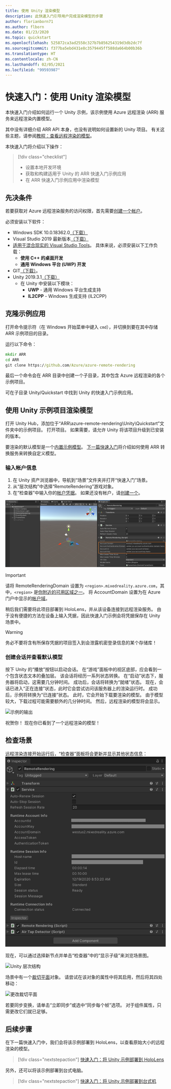 ```yaml
---
title: 使用 Unity 渲染模型
description: 此快速入门引导用户完成渲染模型的步骤
author: florianborn71
ms.author: flborn
ms.date: 01/23/2020
ms.topic: quickstart
ms.openlocfilehash: 525872ca3ad2558c327b7b856254319d3db2dc7f
ms.sourcegitcommit: f377ba5ebd431e8c3579445ff588da664b00b36b
ms.translationtype: HT
ms.contentlocale: zh-CN
ms.lasthandoff: 02/05/2021
ms.locfileid: "99593987"
---
```

# <a name="quickstart-render-a-model-with-unity"></a>快速入门：使用 Unity 渲染模型

本快速入门介绍如何运行一个 Unity 示例，该示例使用 Azure 远程渲染 (ARR) 服务来远程渲染内置模型。

其中没有详细介绍 ARR API 本身，也没有说明如何设置新的 Unity 项目。 有关这些主题，请参阅[教程：查看远程渲染的模型](../tutorials/unity/view-remote-models/view-remote-models.md)。

本快速入门将介绍以下操作：
> [!div class="checklist"]
>
>* 设置本地开发环境
>* 获取和构建适用于 Unity 的 ARR 快速入门示例应用
>* 在 ARR 快速入门示例应用中渲染模型

## <a name="prerequisites"></a>先决条件

若要获取对 Azure 远程渲染服务的访问权限，首先需要[创建一个帐户](../how-tos/create-an-account.md)。

必须安装以下软件：

* Windows SDK 10.0.18362.0[（下载）](https://developer.microsoft.com/windows/downloads/windows-10-sdk)
* Visual Studio 2019 最新版本[（下载）](https://visualstudio.microsoft.com/vs/older-downloads/)
* [适用于混合现实的 Visual Studio Tools](/windows/mixed-reality/install-the-tools)。 具体来说，必须安装以下工作负载：
  * **使用 C++ 的桌面开发**
  * **通用 Windows 平台 (UWP) 开发**
* GIT[（下载）](https://git-scm.com/downloads)。
* Unity 2019.3.1[（下载）](https://unity3d.com/get-unity/download)
  * 在 Unity 中安装以下模块：
    * **UWP** - 通用 Windows 平台生成支持
    * **IL2CPP** - Windows 生成支持 (IL2CPP)

## <a name="clone-the-sample-app"></a>克隆示例应用

打开命令提示符（在 Windows 开始菜单中键入 `cmd`），并切换到要在其中存储 ARR 示例项目的目录。

运行以下命令：

```cmd
mkdir ARR
cd ARR
git clone https://github.com/Azure/azure-remote-rendering
```

最后一个命令会在 ARR 目录中创建一个子目录，其中包含 Azure 远程渲染的各个示例项目。

可在子目录 Unity/Quickstart 中找到 Unity 的快速入门示例应用。

## <a name="rendering-a-model-with-the-unity-sample-project"></a>使用 Unity 示例项目渲染模型

打开 Unity Hub，添加位于“ARR\azure-remote-rendering\Unity\Quickstart”文件夹中的示例项目。
打开项目。 如果需要，请允许 Unity 将该项目升级到已安装的版本。

要渲染的默认模型是一个[内置示例模型](../samples/sample-model.md)。 [下一篇快速入门](convert-model.md)将介绍如何使用 ARR 转换服务来转换自定义模型。

### <a name="enter-your-account-info"></a>输入帐户信息

1. 在 Unity 资产浏览器中，导航到“场景”文件夹并打开“快速入门”场景。
1. 从“层次结构”中选择“RemoteRendering”游戏对象。
1. 在“检查器”中输入你的[帐户凭据](../how-tos/create-an-account.md)。 如果还没有帐户，请[创建一个](../how-tos/create-an-account.md)。

![ARR 帐户信息](./media/arr-sample-account-info.png)

> [!IMPORTANT]
> 请将 RemoteRenderingDomain 设置为 `<region>.mixedreality.azure.com`，其中，`<region>` 是[你附近的可用区域之一](../reference/regions.md)。
> 将 AccountDomain 设置为在 Azure 门户中显示的[帐户域](../how-tos/create-an-account.md#retrieve-the-account-information)。

稍后我们需要将此项目部署到 HoloLens，并从该设备连接到远程渲染服务。 由于没有便捷的方法在设备上输入凭据，因此快速入门示例会将凭据保存在 Unity 场景中。

> [!WARNING]
> 务必不要将含有所保存凭据的项目签入到会泄露机密登录信息的某个存储库！

### <a name="create-a-session-and-view-the-default-model"></a>创建会话并查看默认模型

按下 Unity 的“播放”按钮以启动会话。 在“游戏”面板中的视区底部，应会看到一个包含状态文本的叠加层。 该会话将经历一系列状态转换。 在“启动”状态下，服务器将启动，这需要几分钟时间。 成功后，会话将转换为“就绪”状态。 现在，会话已进入“正在连接”状态，此时它会尝试访问该服务器上的渲染运行时。 成功后，示例将转换为“已连接”状态。 此时，它会开始下载要渲染的模型。 由于模型较大，下载过程可能需要额外的几分钟时间。 然后，远程渲染的模型将会显示。

![示例的输出](media/arr-sample-output.png)

祝贺你！ 现在你已看到了一个远程渲染的模型！

## <a name="inspecting-the-scene"></a>检查场景

远程渲染连接开始运行后，“检查器”面板将会更新并显示其他状态信息：![Unity 示例播放](./media/arr-sample-configure-session-running.png)

现在，可以通过选择新节点并单击“检查器”中的“显示子级”来浏览场景图。

![Unity 层次结构](./media/unity-hierarchy.png)

场景中有一个[裁切平面](../overview/features/cut-planes.md)对象。 请尝试在该对象的属性中将其启用，然后将其四处移动：

![更改裁切平面](media/arr-sample-unity-cutplane.png)

若要同步变换，请单击“立即同步”或选中“同步每个帧”选项。  对于组件属性，只需更改它们就已足够。

## <a name="next-steps"></a>后续步骤

在下一篇快速入门中，我们会将该示例部署到 HoloLens，以查看原始大小的远程渲染的模型。

> [!div class="nextstepaction"]
> [快速入门：将 Unity 示例部署到 HoloLens](deploy-to-hololens.md)

另外，还可以将该示例部署到台式电脑。

> [!div class="nextstepaction"]
> [快速入门：将 Unity 示例部署到台式机](deploy-to-desktop.md)